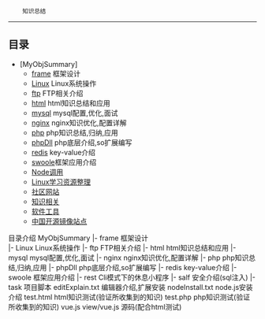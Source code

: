 		知识总结
------------------------

## 目录
- [MyObjSummary]
  - [frame](#frame) 框架设计
  - [Linux](#Linux) Linux系统操作
   - [ftp](#ftp) FTP相关介绍
   - [html](#html) html知识总结和应用
   - [mysql](#mysql) mysql配置,优化,面试
   - [nginx](#nginx) nginx知识优化,配置详解
   - [php](#php) php知识总结,归纳,应用
   - [phpDll](#phpDll) php底层介绍,so扩展编写
   - [redis](#redis) key-value介绍
   - [swoole](#swoole)框架应用介绍
  - [Node调用](#node调用)
  - [Linux学习资源整理](#linux学习资源整理)
  - [社区网站](#社区网站) 
  - [知识相关](#知识相关) 
  - [软件工具](#软件工具) 
  - [中国开源镜像站点](#中国开源镜像站点) 





目录介绍
MyObjSummary
|-	frame 							框架设计 			
|-	Linux							Linux系统操作
	|-	ftp 								FTP相关介绍
	|-	html  								html知识总结和应用
	|-	mysql 								mysql配置,优化,面试
	|-	nginx 								nginx知识优化,配置详解
	|-	php 								php知识总结,归纳,应用
	|-	phpDll 								php底层介绍,so扩展编写
	|-	redis 								key-value介绍
	|-	swoole 								框架应用介绍
|-	rest							Cli模式下的休息小程序
|-	salf 							安全介绍(sql注入)
|-	task 							项目脚本
	editExplain.txt 				编辑器介绍,扩展安装
	nodeInstall.txt 				node.js安装介绍
	test.html  						html知识测试(验证所收集到的知识)
	test.php 						php知识测试(验证所收集到的知识)
	vue.js 							view/vue.js 源码(配合html测试)